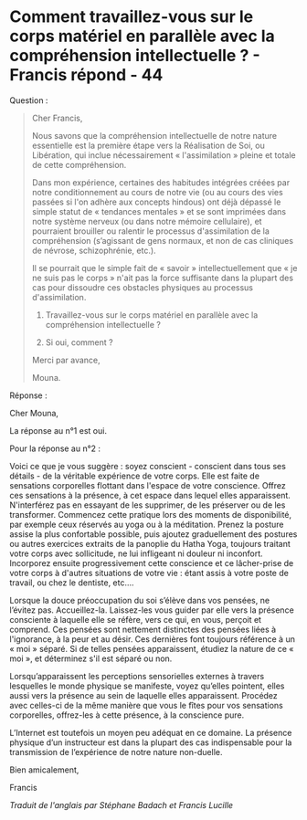 # Comment travaillez-vous sur le corps matériel en parallèle avec la compréhension intellectuelle ? - Francis répond - 44 

Question : 

>Cher Francis, 
>
>Nous savons que la compréhension intellectuelle de notre nature essentielle est la première étape vers la Réalisation de Soi, ou Libération, qui inclue nécessairement « l'assimilation » pleine et totale de cette compréhension. 
>
>Dans mon expérience, certaines des habitudes intégrées créées par notre conditionnement au cours de notre vie (ou au cours des vies passées si l'on adhère aux concepts hindous) ont déjà dépassé le simple statut de « tendances mentales » et se sont imprimées dans notre système nerveux (ou dans notre mémoire cellulaire), et pourraient brouiller ou ralentir le processus d'assimilation de la compréhension (s’agissant de gens normaux, et non de cas cliniques de névrose, schizophrénie, etc.). 
>
>Il se pourrait que le simple fait de « savoir » intellectuellement que « je ne suis pas le corps » n'ait pas la force suffisante dans la plupart des cas pour dissoudre ces obstacles physiques au processus d'assimilation. 
>
>1. Travaillez-vous sur le corps matériel en parallèle avec la compréhension intellectuelle ? 
>
>2. Si oui, comment ? 
>
>Merci par avance, 
>
>Mouna. 

Réponse : 

Cher Mouna, 

La réponse au n°1 est oui. 

Pour la réponse au n°2 : 

Voici ce que je vous suggère : soyez conscient - conscient dans tous ses détails - de la véritable expérience de votre corps. Elle est faite de sensations corporelles flottant dans l'espace de votre conscience. Offrez ces sensations à la présence, à cet espace dans lequel elles apparaissent. N'interférez pas en essayant de les supprimer, de les préserver ou de les transformer. Commencez cette pratique lors des moments de disponibilité, par exemple ceux réservés au yoga ou à la méditation. Prenez la posture assise la plus confortable possible, puis ajoutez graduellement des postures ou autres exercices extraits de la panoplie du Hatha Yoga, toujours traitant votre corps avec sollicitude, ne lui infligeant ni douleur ni inconfort. Incorporez ensuite progressivement cette conscience et ce lâcher-prise de votre corps à d'autres situations de votre vie : étant assis à votre poste de travail, ou chez le dentiste, etc.… 

Lorsque la douce préoccupation du soi s’élève dans vos pensées, ne l’évitez pas. Accueillez-la. Laissez-les vous guider par elle vers la présence consciente à laquelle elle se réfère, vers ce qui, en vous, perçoit et comprend. Ces pensées sont nettement distinctes des pensées liées à l'ignorance, à la peur et au désir. Ces dernières font toujours référence à un « moi » séparé. Si de telles pensées apparaissent, étudiez la nature de ce « moi », et déterminez s'il est séparé ou non. 

Lorsqu’apparaissent les perceptions sensorielles externes à travers lesquelles le monde physique se manifeste, voyez qu’elles pointent, elles aussi vers la présence au sein de laquelle elles apparaissent. Procédez avec celles-ci de la même manière que vous le fîtes pour vos sensations corporelles, offrez-les à cette présence, à la conscience pure. 

L’Internet est toutefois un moyen peu adéquat en ce domaine. La présence physique d’un instructeur est dans la plupart des cas indispensable pour la transmission de l’expérience de notre nature non-duelle. 

Bien amicalement, 

Francis 

_Traduit de l'anglais par Stéphane Badach et Francis Lucille_

